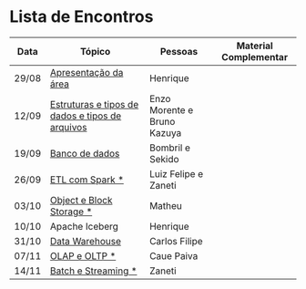 # Lista de Encontros
| Data | Tópico | Pessoas | Material Complementar |
|------|------|------|------|
| 29/08 | [Apresentação da área](./apresentacoes/introducao.pdf/) | Henrique | |
| 12/09 | [Estruturas e tipos de dados e tipos de arquivos](./apresentacoes/arquivos.pdf/) | Enzo Morente e Bruno Kazuya | |
| 19/09 | [Banco de dados](./apresentacoes/bd.pdf/) | Bombril e Sekido | |
| 26/09 | [ETL com Spark *]() | Luiz Felipe e Zaneti | |
| 03/10 | [Object e Block Storage *]() | Matheu | |
| 10/10 | Apache Iceberg | Henrique | |
| 31/10 | [Data Warehouse](./apresentacoes/DW.pdf/) | Carlos Filipe | |
| 07/11 | [OLAP e OLTP *]() | Caue Paiva | |
| 14/11 | [Batch e Streaming *]() | Zaneti | |
